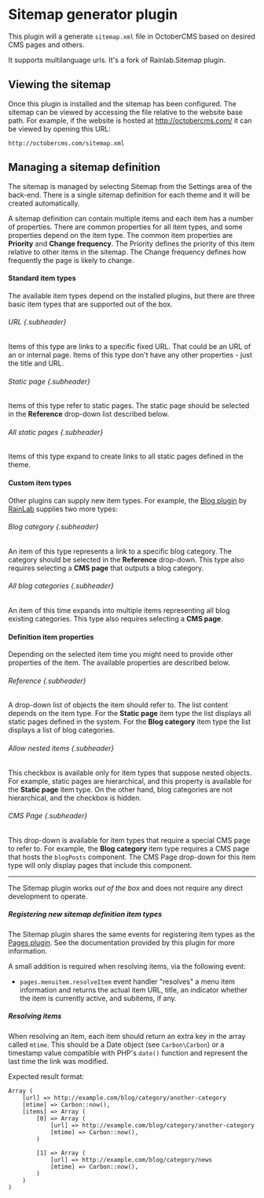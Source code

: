 # Sitemap generator plugin

This plugin will a generate `sitemap.xml` file in OctoberCMS based on desired CMS pages and others.

It supports multilanguage urls. It's a fork of Rainlab.Sitemap plugin.

## Viewing the sitemap

Once this plugin is installed and the sitemap has been configured. The sitemap can be viewed by accessing the file relative to the website base path. For example, if the website is hosted at http://octobercms.com/ it can be viewed by opening this URL:

    http://octobercms.com/sitemap.xml

## Managing a sitemap definition

The sitemap is managed by selecting Sitemap from the Settings area of the back-end. There is a single sitemap definition for each theme and it will be created automatically.

A sitemap definition can contain multiple items and each item has a number of properties. There are common properties for all item types, and some properties depend on the item type. The common item properties are **Priority** and **Change frequency**. The Priority defines the priority of this item relative to other items in the sitemap. The Change frequency defines how frequently the page is likely to change.

#### Standard item types
The available item types depend on the installed plugins, but there are three basic item types that are supported out of the box.

###### URL {.subheader}
Items of this type are links to a specific fixed URL. That could be an URL of an or internal page. Items of this type don't have any other properties - just the title and URL.

###### Static page {.subheader}
Items of this type refer to static pages. The static page should be selected in the **Reference** drop-down list described below.

###### All static pages {.subheader}
Items of this type expand to create links to all static pages defined in the theme. 

#### Custom item types
Other plugins can supply new item types. For example, the [Blog plugin](http://octobercms.com/plugin/rainlab-blog) by [RainLab](http://octobercms.com/author/RainLab) supplies two more types:

###### Blog category {.subheader}
An item of this type represents a link to a specific blog category. The category should be selected in the **Reference** drop-down. This type also requires selecting a **CMS page** that outputs a blog category.

###### All blog categories {.subheader}
An item of this time expands into multiple items representing all blog existing categories. This type also requires selecting a **CMS page**.

#### Definition item properties
Depending on the selected item time you might need to provide other properties of the item. The available properties are described below.

###### Reference {.subheader}
A drop-down list of objects the item should refer to. The list content depends on the item type. For the **Static page** item type the list displays all static pages defined in the system. For the **Blog category** item type the list displays a list of blog categories.

###### Allow nested items {.subheader}
This checkbox is available only for item types that suppose nested objects. For example, static pages are hierarchical, and this property is available for the **Static page** item type. On the other hand, blog categories are not hierarchical, and the checkbox is hidden.

###### CMS Page {.subheader}
This drop-down is available for item types that require a special CMS page to refer to. For example, the **Blog category** item type requires a CMS page that hosts the `blogPosts` component. The CMS Page drop-down for this item type will only display pages that include this component.

---

The Sitemap plugin works *out of the box* and does not require any direct development to operate.

##### Registering new sitemap definition item types

The Sitemap plugin shares the same events for registering item types as the [Pages plugin](http://octobercms.com/plugin/rainlab-pages). See the documentation provided by this plugin for more information.

A small addition is required when resolving items, via the following event:

* `pages.menuitem.resolveItem` event handler "resolves" a menu item information and returns the actual item URL, title, an indicator whether the item is currently active, and subitems, if any.

##### Resolving items

When resolving an item, each item should return an extra key in the array called `mtime`. This should be a Date object (see `Carbon\Carbon`) or a timestamp value compatible with PHP's `date()` function and represent the last time the link was modified.

Expected result format:

```
Array (
    [url] => http://example.com/blog/category/another-category
    [mtime] => Carbon::now(),
    [items] => Array (
        [0] => Array (
            [url] => http://example.com/blog/category/another-category
            [mtime] => Carbon::now(),
        )

        [1] => Array (
            [url] => http://example.com/blog/category/news
            [mtime] => Carbon::now(),
        )
    )
)
```